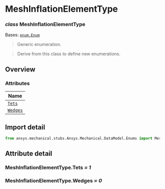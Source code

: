 # MeshInflationElementType

<a id="MeshInflationElementType"></a>

### *class* MeshInflationElementType

Bases: [`enum.Enum`](https://docs.python.org/3/library/enum.html#enum.Enum)

> Generic enumeration.

> Derive from this class to define new enumerations.

> <!-- !! processed by numpydoc !! -->

<a id="overview"></a>

## Overview

### Attributes

| Name |
| ---------------------------------------------- |
| [`Tets`](#MeshInflationElementType.Tets) |
| [`Wedges`](#MeshInflationElementType.Wedges) |

<a id="import-detail"></a>

## Import detail

```python
from ansys.mechanical.stubs.Ansys.Mechanical.DataModel.Enums import MeshInflationElementType
```

<a id="attribute-detail"></a>

## Attribute detail

<a id="MeshInflationElementType.Tets"></a>

### MeshInflationElementType.Tets *= 1*

<a id="MeshInflationElementType.Wedges"></a>

### MeshInflationElementType.Wedges *= 0*
